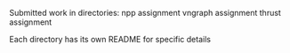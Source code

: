 Submitted work in directories:
npp assignment
vngraph assignment
thrust assignment

Each directory has its own README for specific details